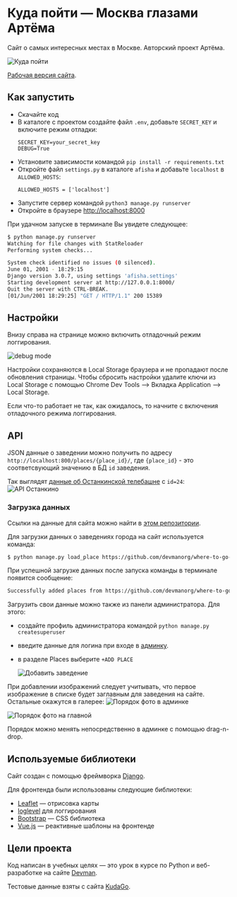# Куда пойти — Москва глазами Артёма

Сайт о самых интересных местах в Москве. Авторский проект Артёма.

![Куда пойти](screenshots/site.png)

[Рабочая версия сайта](http://kmnrm.pythonanywhere.com/).

## Как запустить

- Скачайте код
- В каталоге с проектом создайте файл `.env`, добавьте  `SECRET_KEY` и включите режим отладки:
    ```
    SECRET_KEY=your_secret_key
    DEBUG=True
    ```
- Установите зависимости командой `pip install -r requirements.txt`
- Откройте файл `settings.py` в каталоге `afisha` и добавьте `localhost` в `ALLOWED_HOSTS`:
    ```
    ALLOWED_HOSTS = ['localhost']
    ```
- Запустите сервер командой `python3 manage.py runserver`
- Откройте в браузере [http://localhost:8000](http://localhost:8000/)

При удачном запуске в терминале Вы увидете следующее:
```sh
$ python manage.py runserver
Watching for file changes with StatReloader
Performing system checks...

System check identified no issues (0 silenced).
June 01, 2001 - 18:29:15
Django version 3.0.7, using settings 'afisha.settings'
Starting development server at http://127.0.0.1:8000/
Quit the server with CTRL-BREAK.
[01/Jun/2001 18:29:25] "GET / HTTP/1.1" 200 15389

```

## Настройки

Внизу справа на странице можно включить отладочный режим логгирования.

![debug mode](screenshots/debug-option.png)

Настройки сохраняются в Local Storage браузера и не пропадают после обновления страницы. Чтобы сбросить настройки удалите ключи из Local Storage с помощью Chrome Dev Tools —> Вкладка Application —> Local Storage.

Если что-то работает не так, как ожидалось, то начните с включения отладочного режима логгирования.

## API

JSON данные о заведении можно получить по адресу
` http://localhost:800/places/{place_id}/ `, где `{place_id}` - это соответсвующий значению в БД `id` заведения.

Так выглядят [данные об Останкинской телебашне](http://localhost:8000/places/24/) с `id=24`:
![API Останкино](screenshots/api_id24.png)

### Загрузка данных
Ссылки на данные для сайта можно найти в [этом репозитории](https://github.com/devmanorg/where-to-go-places).

Для загрузки данных о заведениях города на сайт используется команда:

```sh
$ python manage.py load_place https://github.com/devmanorg/where-to-go-places
```
При успешной загрузке данных после запуска команды в терминале появится сообщение:
```sh
Successfully added places from https://github.com/devmanorg/where-to-go-places
```

Загрузить свои данные можно также из панели администратора. Для этого:
 - создайте профиль администратора командой `python manage.py createsuperuser`
  - введите данные для логина при входе в [админку](http://localhost:8000/admin).
  - в разделе Places выберите `+ADD PLACE`

    ![Добавить заведение](screenshots/admin_addplace.png)

При добавлении изображений следует учитывать, что первое изображение в списке будет заглавным для заведения на сайте. Остальные окажутся в галерее:
![Порядок фото в админке](screenshots/admin_images.png)


![Порядок фото на главной](screenshots/site_images.png)

Порядок можно менять непосредственно в админке с помощью drag-n-drop.

## Используемые библиотеки
Сайт создан с помощью фреймворка [Django](https://www.djangoproject.com/).

Для фронтенда были использованы следующие библиотеки:
- [Leaflet](https://leafletjs.com/) — отрисовка карты
- [loglevel](https://www.npmjs.com/package/loglevel) для логгирования
- [Bootstrap](https://getbootstrap.com/) — CSS библиотека
- [Vue.js](https://ru.vuejs.org/) — реактивные шаблоны на фронтенде


## Цели проекта

Код написан в учебных целях — это урок в курсе по Python и веб-разработке на сайте [Devman](https://dvmn.org).

Тестовые данные взяты с сайта [KudaGo](https://kudago.com).
